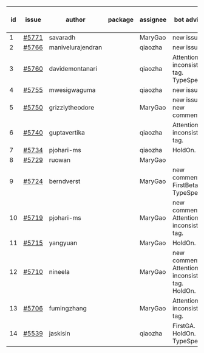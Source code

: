 | id | issue | author | package | assignee | bot advice | created date of issue | target release date | date from target |
| ------ | ------ | ------ | ------ | ------ | ------ | ------ | ------ | :-----: |
| 1 | [#5771](https://github.com/Azure/sdk-release-request/issues/5771) | savaradh |  | MaryGao | new issue. | 12-09 | 12-27 |  |
| 2 | [#5766](https://github.com/Azure/sdk-release-request/issues/5766) | manivelurajendran |  | qiaozha | new issue. | 12-05 | 12-26 |  |
| 3 | [#5760](https://github.com/Azure/sdk-release-request/issues/5760) | davidemontanari |  | qiaozha | Attention to inconsistent tag. TypeSpec. | 12-02 | 12-27 |  |
| 4 | [#5755](https://github.com/Azure/sdk-release-request/issues/5755) | mwesigwaguma |  | qiaozha | new issue. | 12-02 | 12-27 |  |
| 5 | [#5750](https://github.com/Azure/sdk-release-request/issues/5750) | grizzlytheodore |  | MaryGao | new issue. new comment. | 11-25 | 12-27 |  |
| 6 | [#5740](https://github.com/Azure/sdk-release-request/issues/5740) | guptavertika |  | qiaozha | Attention to inconsistent tag. | 11-20 | 12-26 |  |
| 7 | [#5734](https://github.com/Azure/sdk-release-request/issues/5734) | pjohari-ms |  | qiaozha | HoldOn. | 11-18 | 12-27 |  |
| 8 | [#5729](https://github.com/Azure/sdk-release-request/issues/5729) | ruowan |  | MaryGao |  | 11-15 | 12-26 |  |
| 9 | [#5724](https://github.com/Azure/sdk-release-request/issues/5724) | berndverst |  | MaryGao | new comment. FirstBeta. TypeSpec. | 11-15 | 12-27 |  |
| 10 | [#5719](https://github.com/Azure/sdk-release-request/issues/5719) | pjohari-ms |  | MaryGao | new comment. Attention to inconsistent tag. | 11-13 | 12-27 |  |
| 11 | [#5715](https://github.com/Azure/sdk-release-request/issues/5715) | yangyuan |  | MaryGao | HoldOn. | 11-11 | 12-27 |  |
| 12 | [#5710](https://github.com/Azure/sdk-release-request/issues/5710) | nineela |  | MaryGao | new comment. Attention to inconsistent tag. HoldOn. | 11-11 | 12-27 |  |
| 13 | [#5706](https://github.com/Azure/sdk-release-request/issues/5706) | fumingzhang |  | MaryGao | Attention to inconsistent tag. | 11-11 | 12-26 |  |
| 14 | [#5539](https://github.com/Azure/sdk-release-request/issues/5539) | jaskisin |  | qiaozha | FirstGA. HoldOn. TypeSpec. | 09-27 | 01-24 |  |
